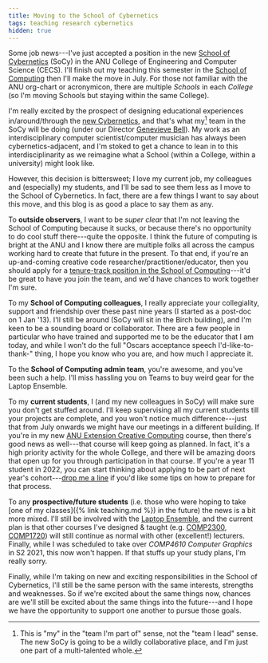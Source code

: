 ```yaml
---
title: Moving to the School of Cybernetics
tags: teaching research cybernetics
hidden: true
---
```


Some job news---I've just accepted a position in the new [School of
Cybernetics](https://3ainstitute.org) (SoCy) in the ANU College of Engineering
and Computer Science (CECS). I'll finish out my teaching this semester in the
[School of Computing](https://cs.anu.edu.au) then I'll make the move in July.
For those not familiar with the ANU org-chart or acronymicon, there are multiple
_Schools_ in each _College_ (so I'm moving Schools but staying within the same
College).

I'm really excited by the prospect of designing educational experiences
in/around/through the [new
Cybernetics](https://www.griffithreview.com/articles/touching-the-future/), and
that's what my[^my] team in the SoCy will be doing (under our Director
[Genevieve Bell](https://twitter.com/feraldata)). My work as an
interdisciplinary computer scientist/computer musician has always been
cybernetics-adjacent, and I'm stoked to get a chance to lean in to this
interdisciplinarity as we reimagine what a School (within a College, within a
university) might look like.

[^my]:
    This is "my" in the "team I'm part of" sense, not the "team I lead" sense.
    The new SoCy is going to be a wildly collaborative place, and I'm just one
    part of a multi-talented whole.

However, this decision is bittersweet; I love my current job, my colleagues and
(especially) my students, and I'll be sad to see them less as I move to the
School of Cybernetics. In fact, there are a few things I want to say about this
move, and this blog is as good a place to say them as any.

To **outside observers**, I want to be _super clear_ that I'm not leaving the
School of Computing because it sucks, or because there's no opportunity to do
cool stuff there---quite the opposite. I think the future of computing is bright
at the ANU and I know there are multiple folks all across the campus working
hard to create that future in the present. To that end, if you're an
up-and-coming creative code researcher/practitioner/educator, then you should
apply for a [tenure-track position in the School of
Computing](https://jobs.acm.org/jobs/computing-tenure-track-faculty-positions-canberra-australian-capital-territory-2601-122695751-d)---it'd
be great to have you join the team, and we'd have chances to work together I'm
sure.

To my **School of Computing colleagues**, I really appreciate your collegiality,
support and friendship over these past nine years (I started as a post-doc on 1
Jan '13). I'll still be around (SoCy will sit in the Birch building), and I'm
keen to be a sounding board or collaborator. There are a few people in
particular who have trained and supported me to be the educator that I am today,
and while I won't do the full "Oscars acceptance speech I'd-like-to-thank-"
thing, I hope you know who you are, and how much I appreciate it.

To the **School of Computing admin team**, you're awesome, and you've been such
a help. I'll miss hassling you on Teams to buy weird gear for the Laptop
Ensemble.

To my **current students**, I (and my new colleagues in SoCy) will make sure you
don't get stuffed around. I'll keep supervising all my current students till
your projects are complete, and you won't notice much difference---just that
from July onwards we might have our meetings in a different building. If you're
in my new [ANU Extension Creative
Computing](https://cs.anu.edu.au/courses/extn1019/) course, then there's good
news as well---that course will keep going as planned. In fact, it's a high
priority activity for the whole College, and there will be amazing doors that
open up for you through participation in that course. If you're a year 11
student in 2022, you can start thinking about applying to be part of next year's
cohort---[drop me a line](mailto:ben.swift@anu.edu.au) if you'd like some tips
on how to prepare for that process.

To any **prospective/future students** (i.e. those who were hoping to take [one
of my classes]({% link teaching.md %}) in the future) the news is a bit more
mixed. I'll still be involved with the [Laptop
Ensemble](https://cs.anu.edu.au/courses/comp2710-lens/), and the current plan is
that other courses I've designed & taught (e.g.
[COMP2300](https://cs.anu.edu.au/courses/comp2300/),
[COMP1720](https://cs.anu.edu.au/courses/comp1720/)) will still continue as
normal with other (excellent!) lecturers. Finally, while I was scheduled to take
over _COMP4610 Computer Graphics_ in S2 2021, this now won't happen. If that
stuffs up your study plans, I'm really sorry.

Finally, while I'm taking on new and exciting responsibilities in the School of
Cybernetics, I'll still be the same person with the same interests, strengths
and weaknesses. So if we're excited about the same things now, chances are we'll
still be excited about the same things into the future---and I hope we have the
opportunity to support one another to pursue those goals.
